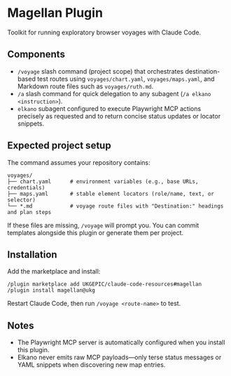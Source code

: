 # Magellan Plugin

Toolkit for running exploratory browser voyages with Claude Code.

## Components

- `/voyage` slash command (project scope) that orchestrates destination-based test routes using `voyages/chart.yaml`, `voyages/maps.yaml`, and Markdown route files such as `voyages/ruth.md`.
- `/a` slash command for quick delegation to any subagent (`/a elkano <instruction>`).
- `elkano` subagent configured to execute Playwright MCP actions precisely as requested and to return concise status updates or locator snippets.

## Expected project setup

The command assumes your repository contains:

```
voyages/
├── chart.yaml      # environment variables (e.g., base URLs, credentials)
├── maps.yaml       # stable element locators (role/name, text, or selector)
└── *.md            # voyage route files with "Destination:" headings and plan steps
```

If these files are missing, `/voyage` will prompt you. You can commit templates alongside this plugin or generate them per project.

## Installation

Add the marketplace and install:
```
/plugin marketplace add UKGEPIC/claude-code-resources#magellan
/plugin install magellan@ukg
```

Restart Claude Code, then run `/voyage <route-name>` to test.

## Notes

- The Playwright MCP server is automatically configured when you install this plugin.
- Elkano never emits raw MCP payloads—only terse status messages or YAML snippets when discovering new map entries.
